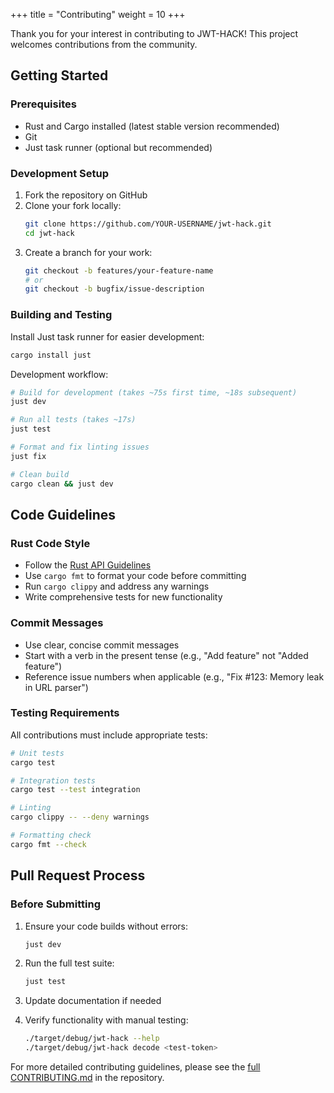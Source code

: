 +++
title = "Contributing"
weight = 10
+++

Thank you for your interest in contributing to JWT-HACK! This project welcomes contributions from the community.

## Getting Started

### Prerequisites

- Rust and Cargo installed (latest stable version recommended)
- Git
- Just task runner (optional but recommended)

### Development Setup

1. Fork the repository on GitHub
2. Clone your fork locally:
   ```bash
   git clone https://github.com/YOUR-USERNAME/jwt-hack.git
   cd jwt-hack
   ```
3. Create a branch for your work:
   ```bash
   git checkout -b features/your-feature-name
   # or
   git checkout -b bugfix/issue-description
   ```

### Building and Testing

Install Just task runner for easier development:
```bash
cargo install just
```

Development workflow:
```bash
# Build for development (takes ~75s first time, ~18s subsequent)
just dev

# Run all tests (takes ~17s)
just test

# Format and fix linting issues
just fix

# Clean build
cargo clean && just dev
```

## Code Guidelines

### Rust Code Style

- Follow the [Rust API Guidelines](https://rust-lang.github.io/api-guidelines/)
- Use `cargo fmt` to format your code before committing
- Run `cargo clippy` and address any warnings
- Write comprehensive tests for new functionality

### Commit Messages

- Use clear, concise commit messages
- Start with a verb in the present tense (e.g., "Add feature" not "Added feature")
- Reference issue numbers when applicable (e.g., "Fix #123: Memory leak in URL parser")

### Testing Requirements

All contributions must include appropriate tests:

```bash
# Unit tests
cargo test

# Integration tests
cargo test --test integration

# Linting
cargo clippy -- --deny warnings

# Formatting check
cargo fmt --check
```

## Pull Request Process

### Before Submitting

1. Ensure your code builds without errors:
   ```bash
   just dev
   ```

2. Run the full test suite:
   ```bash
   just test
   ```

3. Update documentation if needed

4. Verify functionality with manual testing:
   ```bash
   ./target/debug/jwt-hack --help
   ./target/debug/jwt-hack decode <test-token>
   ```

For more detailed contributing guidelines, please see the [full CONTRIBUTING.md](https://github.com/hahwul/jwt-hack/blob/main/CONTRIBUTING.md) in the repository.
